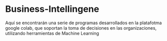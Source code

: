# Business-Intellingene
Aquí se encontrarán una serie de programas desarrollados en la platafotma google colab, que soportan la toma de decisiones en las organizaciones, utilizando herramientas de Machine Learning

